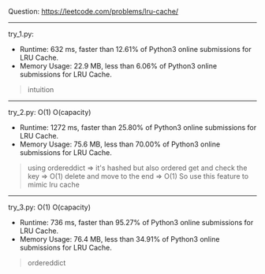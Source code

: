 Question: https://leetcode.com/problems/lru-cache/

---

try_1.py:

* Runtime: 632 ms, faster than 12.61% of Python3 online submissions for LRU Cache.
* Memory Usage: 22.9 MB, less than 6.06% of Python3 online submissions for LRU Cache.

> intuition

---

try_2.py: O(1) O(capacity)

* Runtime: 1272 ms, faster than 25.80% of Python3 online submissions for LRU Cache.
* Memory Usage: 75.6 MB, less than 70.00% of Python3 online submissions for LRU Cache.

> using ordereddict => it's hashed but also ordered
> get and check the key => O(1)
> delete and move to the end => O(1)
> So use this feature to mimic lru cache

---

try_3.py: O(1) O(capacity)

* Runtime: 736 ms, faster than 95.27% of Python3 online submissions for LRU Cache.
* Memory Usage: 76.4 MB, less than 34.91% of Python3 online submissions for LRU Cache.

> ordereddict
